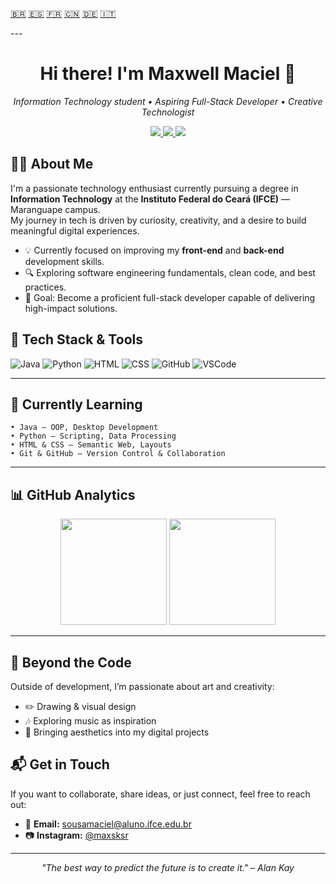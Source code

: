 <p align="left">
  <a href="./README-pt.md" title="Português">🇧🇷</a>
  <a href="./README-es.md" title="Español">🇪🇸</a>
  <a href="./README-fr.md" title="Français">🇫🇷</a>
  <a href="./README-zh.md" title="中文">🇨🇳</a>
  <a href="./README-de.md" title="Deutsch">🇩🇪</a>
  <a href="./README-it.md" title="Italiano">🇮🇹</a>
</p>
---

<h1 align="center">Hi there! I'm Maxwell Maciel 👋</h1>
<p align="center">
  <em>Information Technology student • Aspiring Full-Stack Developer • Creative Technologist</em>
</p>

<p align="center">
  <a href="mailto:sousamaciel@aluno.ifce.edu.br">
    <img src="https://img.shields.io/badge/Email-sousamaciel@aluno.ifce.edu.br-red?style=flat-square&logo=gmail&logoColor=white">
  </a>
  <a href="https://instagram.com/maxsksr">
    <img src="https://img.shields.io/badge/@maxsksr-Instagram-%23E4405F?style=flat-square&logo=instagram&logoColor=white">
  </a>
  <img src="https://img.shields.io/badge/Location-Maranguape, CE-blue?style=flat-square&logo=google-maps">
</p>

## 👨‍💻 About Me

I'm a passionate technology enthusiast currently pursuing a degree in **Information Technology** at the **Instituto Federal do Ceará (IFCE)** — Maranguape campus.  
My journey in tech is driven by curiosity, creativity, and a desire to build meaningful digital experiences.

- 💡 Currently focused on improving my **front-end** and **back-end** development skills.
- 🔍 Exploring software engineering fundamentals, clean code, and best practices.
- 🎯 Goal: Become a proficient full-stack developer capable of delivering high-impact solutions.


## 🧠 Tech Stack & Tools

<p align="left">
  <img src="https://img.icons8.com/color/48/java-coffee-cup-logo--v1.png" alt="Java" title="Java"/>
  <img src="https://img.icons8.com/color/48/python.png" alt="Python" title="Python"/>
  <img src="https://img.icons8.com/color/48/html-5--v1.png" alt="HTML" title="HTML"/>
  <img src="https://img.icons8.com/color/48/css3.png" alt="CSS" title="CSS"/>
  <img src="https://img.icons8.com/fluency/48/000000/github.png" alt="GitHub" title="GitHub"/>
  <img src="https://img.icons8.com/color/48/visual-studio-code-2019.png" alt="VSCode" title="VSCode"/>
</p>

---

## 📘 Currently Learning

```text
• Java — OOP, Desktop Development
• Python — Scripting, Data Processing
• HTML & CSS — Semantic Web, Layouts
• Git & GitHub — Version Control & Collaboration
````

---

## 📊 GitHub Analytics

<p align="center">
  <img src="https://github-readme-stats.vercel.app/api?username=MaxwellMaciel&show_icons=true&theme=tokyonight" height="170">
  <img src="https://github-readme-stats.vercel.app/api/top-langs/?username=MaxwellMaciel&layout=compact&theme=tokyonight" height="170">
</p>

---

## 🎨 Beyond the Code

Outside of development, I’m passionate about art and creativity:

* ✏️ Drawing & visual design
* 🎶 Exploring music as inspiration
* 🎨 Bringing aesthetics into my digital projects

## 📬 Get in Touch

If you want to collaborate, share ideas, or just connect, feel free to reach out:

* 📧 **Email:** [sousamaciel@aluno.ifce.edu.br](mailto:sousamaciel@aluno.ifce.edu.br)
* 📷 **Instagram:** [@maxsksr](https://www.instagram.com/maxsksr)

---

<p align="center">
  <i>"The best way to predict the future is to create it." – Alan Kay</i>
</p>
